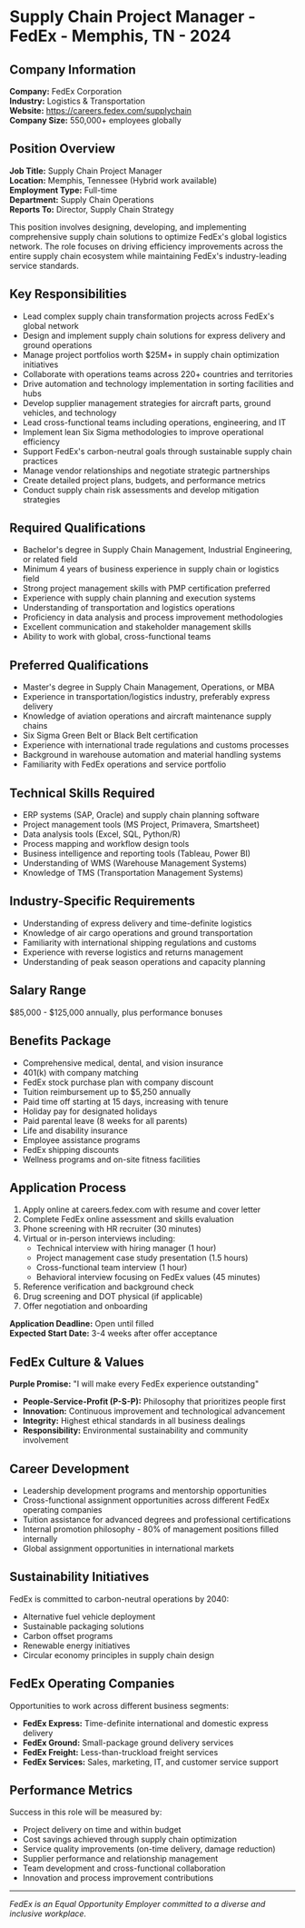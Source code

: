 # Supply Chain Project Manager - FedEx - Memphis, TN - 2024

## Company Information
**Company:** FedEx Corporation  
**Industry:** Logistics & Transportation  
**Website:** https://careers.fedex.com/supplychain  
**Company Size:** 550,000+ employees globally  

## Position Overview
**Job Title:** Supply Chain Project Manager  
**Location:** Memphis, Tennessee (Hybrid work available)  
**Employment Type:** Full-time  
**Department:** Supply Chain Operations  
**Reports To:** Director, Supply Chain Strategy  

This position involves designing, developing, and implementing comprehensive supply chain solutions to optimize FedEx's global logistics network. The role focuses on driving efficiency improvements across the entire supply chain ecosystem while maintaining FedEx's industry-leading service standards.

## Key Responsibilities
- Lead complex supply chain transformation projects across FedEx's global network
- Design and implement supply chain solutions for express delivery and ground operations
- Manage project portfolios worth $25M+ in supply chain optimization initiatives
- Collaborate with operations teams across 220+ countries and territories
- Drive automation and technology implementation in sorting facilities and hubs
- Develop supplier management strategies for aircraft parts, ground vehicles, and technology
- Lead cross-functional teams including operations, engineering, and IT
- Implement lean Six Sigma methodologies to improve operational efficiency
- Support FedEx's carbon-neutral goals through sustainable supply chain practices
- Manage vendor relationships and negotiate strategic partnerships
- Create detailed project plans, budgets, and performance metrics
- Conduct supply chain risk assessments and develop mitigation strategies

## Required Qualifications
- Bachelor's degree in Supply Chain Management, Industrial Engineering, or related field
- Minimum 4 years of business experience in supply chain or logistics field
- Strong project management skills with PMP certification preferred
- Experience with supply chain planning and execution systems
- Understanding of transportation and logistics operations
- Proficiency in data analysis and process improvement methodologies
- Excellent communication and stakeholder management skills
- Ability to work with global, cross-functional teams

## Preferred Qualifications
- Master's degree in Supply Chain Management, Operations, or MBA
- Experience in transportation/logistics industry, preferably express delivery
- Knowledge of aviation operations and aircraft maintenance supply chains
- Six Sigma Green Belt or Black Belt certification
- Experience with international trade regulations and customs processes
- Background in warehouse automation and material handling systems
- Familiarity with FedEx operations and service portfolio

## Technical Skills Required
- ERP systems (SAP, Oracle) and supply chain planning software
- Project management tools (MS Project, Primavera, Smartsheet)
- Data analysis tools (Excel, SQL, Python/R)
- Process mapping and workflow design tools
- Business intelligence and reporting tools (Tableau, Power BI)
- Understanding of WMS (Warehouse Management Systems)
- Knowledge of TMS (Transportation Management Systems)

## Industry-Specific Requirements
- Understanding of express delivery and time-definite logistics
- Knowledge of air cargo operations and ground transportation
- Familiarity with international shipping regulations and customs
- Experience with reverse logistics and returns management
- Understanding of peak season operations and capacity planning

## Salary Range
$85,000 - $125,000 annually, plus performance bonuses

## Benefits Package
- Comprehensive medical, dental, and vision insurance
- 401(k) with company matching
- FedEx stock purchase plan with company discount
- Tuition reimbursement up to $5,250 annually
- Paid time off starting at 15 days, increasing with tenure
- Holiday pay for designated holidays
- Paid parental leave (8 weeks for all parents)
- Life and disability insurance
- Employee assistance programs
- FedEx shipping discounts
- Wellness programs and on-site fitness facilities

## Application Process
1. Apply online at careers.fedex.com with resume and cover letter
2. Complete FedEx online assessment and skills evaluation
3. Phone screening with HR recruiter (30 minutes)
4. Virtual or in-person interviews including:
   - Technical interview with hiring manager (1 hour)
   - Project management case study presentation (1.5 hours)
   - Cross-functional team interview (1 hour)
   - Behavioral interview focusing on FedEx values (45 minutes)
5. Reference verification and background check
6. Drug screening and DOT physical (if applicable)
7. Offer negotiation and onboarding

**Application Deadline:** Open until filled  
**Expected Start Date:** 3-4 weeks after offer acceptance

## FedEx Culture & Values
**Purple Promise:** "I will make every FedEx experience outstanding"
- **People-Service-Profit (P-S-P):** Philosophy that prioritizes people first
- **Innovation:** Continuous improvement and technological advancement
- **Integrity:** Highest ethical standards in all business dealings
- **Responsibility:** Environmental sustainability and community involvement

## Career Development
- Leadership development programs and mentorship opportunities
- Cross-functional assignment opportunities across different FedEx operating companies
- Tuition assistance for advanced degrees and professional certifications
- Internal promotion philosophy - 80% of management positions filled internally
- Global assignment opportunities in international markets

## Sustainability Initiatives
FedEx is committed to carbon-neutral operations by 2040:
- Alternative fuel vehicle deployment
- Sustainable packaging solutions
- Carbon offset programs
- Renewable energy initiatives
- Circular economy principles in supply chain design

## FedEx Operating Companies
Opportunities to work across different business segments:
- **FedEx Express:** Time-definite international and domestic express delivery
- **FedEx Ground:** Small-package ground delivery services
- **FedEx Freight:** Less-than-truckload freight services
- **FedEx Services:** Sales, marketing, IT, and customer service support

## Performance Metrics
Success in this role will be measured by:
- Project delivery on time and within budget
- Cost savings achieved through supply chain optimization
- Service quality improvements (on-time delivery, damage reduction)
- Supplier performance and relationship management
- Team development and cross-functional collaboration
- Innovation and process improvement contributions

---
*FedEx is an Equal Opportunity Employer committed to a diverse and inclusive workplace.*